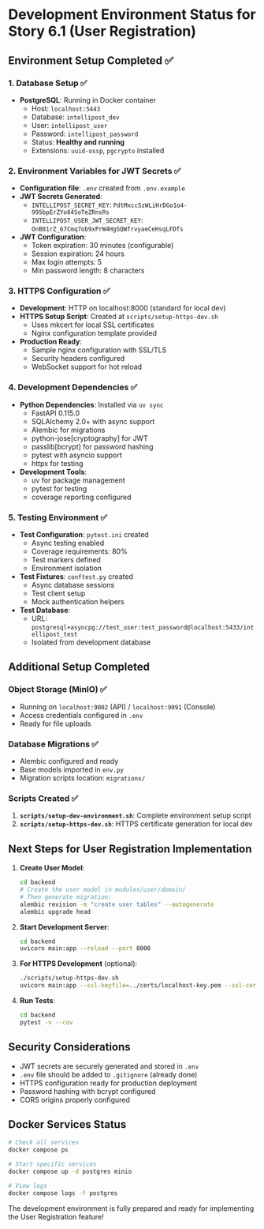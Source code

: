 # Development Environment Status for Story 6.1 (User Registration)

## Environment Setup Completed ✅

### 1. Database Setup ✅
- **PostgreSQL**: Running in Docker container
  - Host: `localhost:5443`
  - Database: `intellipost_dev`
  - User: `intellipost_user`
  - Password: `intellipost_password`
  - Status: **Healthy and running**
  - Extensions: `uuid-ossp`, `pgcrypto` installed

### 2. Environment Variables for JWT Secrets ✅
- **Configuration file**: `.env` created from `.env.example`
- **JWT Secrets Generated**:
  - `INTELLIPOST_SECRET_KEY`: `PdtMxccSzWLiHrDGo1o4-995bpErZYo84SoTeZRnsRs`
  - `INTELLIPOST_USER_JWT_SECRET_KEY`: `OnB81rZ_67Cmq7ob9xPrW4HgSQWfrvyaeCeHsqLFDfs`
- **JWT Configuration**:
  - Token expiration: 30 minutes (configurable)
  - Session expiration: 24 hours
  - Max login attempts: 5
  - Min password length: 8 characters

### 3. HTTPS Configuration ✅
- **Development**: HTTP on localhost:8000 (standard for local dev)
- **HTTPS Setup Script**: Created at `scripts/setup-https-dev.sh`
  - Uses mkcert for local SSL certificates
  - Nginx configuration template provided
- **Production Ready**:
  - Sample nginx configuration with SSL/TLS
  - Security headers configured
  - WebSocket support for hot reload

### 4. Development Dependencies ✅
- **Python Dependencies**: Installed via `uv sync`
  - FastAPI 0.115.0
  - SQLAlchemy 2.0+ with async support
  - Alembic for migrations
  - python-jose[cryptography] for JWT
  - passlib[bcrypt] for password hashing
  - pytest with asyncio support
  - httpx for testing
- **Development Tools**:
  - uv for package management
  - pytest for testing
  - coverage reporting configured

### 5. Testing Environment ✅
- **Test Configuration**: `pytest.ini` created
  - Async testing enabled
  - Coverage requirements: 80%
  - Test markers defined
  - Environment isolation
- **Test Fixtures**: `conftest.py` created
  - Async database sessions
  - Test client setup
  - Mock authentication helpers
- **Test Database**:
  - URL: `postgresql+asyncpg://test_user:test_password@localhost:5433/intellipost_test`
  - Isolated from development database

## Additional Setup Completed

### Object Storage (MinIO) ✅
- Running on `localhost:9002` (API) / `localhost:9091` (Console)
- Access credentials configured in `.env`
- Ready for file uploads

### Database Migrations ✅
- Alembic configured and ready
- Base models imported in `env.py`
- Migration scripts location: `migrations/`

### Scripts Created ✅
1. **`scripts/setup-dev-environment.sh`**: Complete environment setup script
2. **`scripts/setup-https-dev.sh`**: HTTPS certificate generation for local dev

## Next Steps for User Registration Implementation

1. **Create User Model**:
   ```bash
   cd backend
   # Create the user model in modules/user/domain/
   # Then generate migration:
   alembic revision -m "create user tables" --autogenerate
   alembic upgrade head
   ```

2. **Start Development Server**:
   ```bash
   cd backend
   uvicorn main:app --reload --port 8000
   ```

3. **For HTTPS Development** (optional):
   ```bash
   ./scripts/setup-https-dev.sh
   uvicorn main:app --ssl-keyfile=../certs/localhost-key.pem --ssl-certfile=../certs/localhost.pem
   ```

4. **Run Tests**:
   ```bash
   cd backend
   pytest -v --cov
   ```

## Security Considerations

- JWT secrets are securely generated and stored in `.env`
- `.env` file should be added to `.gitignore` (already done)
- HTTPS configuration ready for production deployment
- Password hashing with bcrypt configured
- CORS origins properly configured

## Docker Services Status

```bash
# Check all services
docker compose ps

# Start specific services
docker compose up -d postgres minio

# View logs
docker compose logs -f postgres
```

The development environment is fully prepared and ready for implementing the User Registration feature!
